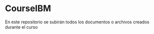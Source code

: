 # CourseIBM
En este repositorio se subirán todos los documentos o archivos creados durante el curso
